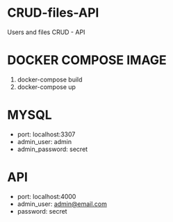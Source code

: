 # CRUD-files-API
Users and files CRUD - API

# DOCKER COMPOSE IMAGE
1. docker-compose build
2. docker-compose up


# MYSQL

- port: localhost:3307
- admin_user: admin
- admin_password: secret

# API

- port: localhost:4000
- admin_user: admin@email.com
- password: secret
